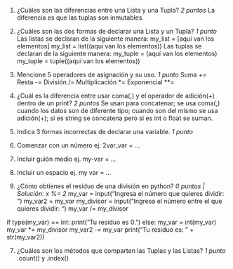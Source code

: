 1. ¿Cuáles son las diferencias entre una Lista y una Tupla?         *2 puntos*
La diferencia es que las tuplas son inmutables.	                 
	
2. ¿Cuáles son las dos formas de declarar una Lista y un Tupla?	    *1 punto*
Las listas se declaran de la siguiente manera: 	my_list = [aquí van los elementos]
						my_list = list((aquí van los elementos))
Las tuplas se declaran de la siguiente manera:	my_tuple = (aquí van los elementos)
						my_tuple = tuple((aquí van los elementos))

3. Mencione 5 operadores de asignación y su uso.                *1 punto*
Suma +=  
Resta -= 
División /=
Multiplicación *= 
Exponencial **= 



4. ¿Cuál es la diferencia entre usar coma(,) y el operador de adición(+) dentro de un print?    *2 puntos*
Se usan para concatenar; se usa coma(,) cuando los datos son de diferente tipo; cuando son del mismo se usa adición(+); si es string se concatena pero si es int o float se suman. 

5. Indica 3 formas incorrectas de declarar una variable.    *1 punto*
1. Comenzar con un número ej: 2var_var = …
2. Incluir guión medio ej. my-var = …
3. Incluir un espacio ej. my var = … 


6. ¿Cómo obtienes el residuo de una división en python?     *0 puntos | Solución: x %= 2*
my_var = input(“Ingresa el número que quieres dividir: “) 
my_var2 = my_var
my_divisor = input(“Ingresa el número entre el que quieres dividir: “) 
my_var /= my_divisor 

if type(my_var) == int:
print(“Tu residuo es 0.”)
else:
	my_var = int(my_var) 
	my_var *= my_divisor 
my_var2 -= my_var 
print(“Tu residuo es: ” + str(my_var2))

7. ¿Cuáles son los métodos que comparten las Tuplas y las Listas?  *1 punto*
.count() y .index()